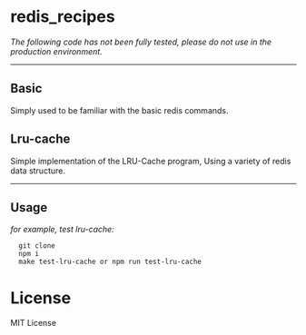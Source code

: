 # redis_recipes


*The following code has not been fully tested, please do not use in the production environment.*

---

## Basic

Simply used to be familiar with the basic redis commands.


## Lru-cache

Simple implementation of the LRU-Cache program, Using a variety of redis data structure.

---

## Usage

*for example, test lru-cache:*

```shell
  git clone 
  npm i
  make test-lru-cache or npm run test-lru-cache
```

# License

MIT License
